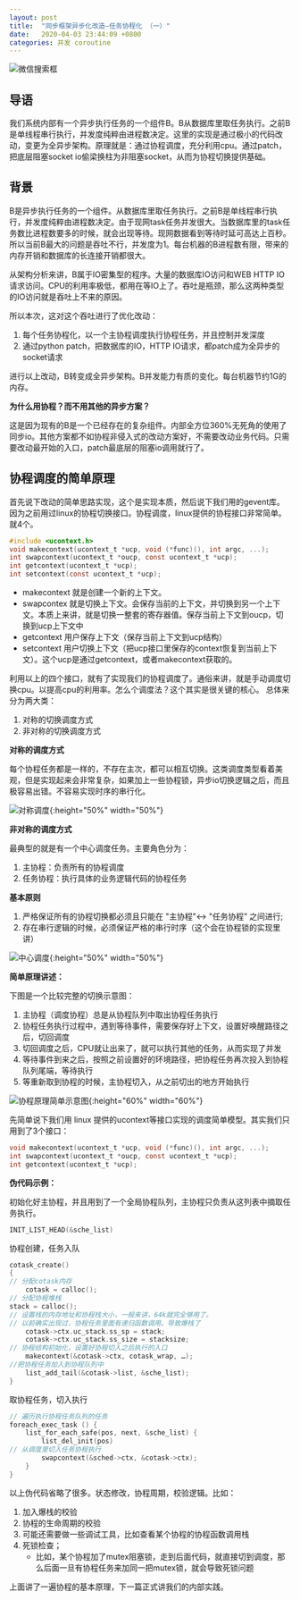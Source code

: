 ```yaml
---
layout: post
title:  "同步框架异步化改造—任务协程化 （一）"
date:   2020-04-03 23:44:09 +0800
categories: 并发 coroutine
---
```


![微信搜索框](/images/wechat_search_box.png)


## 导语

我们系统内部有一个异步执行任务的一个组件B。B从数据库里取任务执行。之前B是单线程串行执行，并发度纯粹由进程数决定。这里的实现是通过极小的代码改动，变更为全异步架构。原理就是：通过协程调度，充分利用cpu。通过patch，把底层阻塞socket io偷梁换柱为非阻塞socket，从而为协程切换提供基础。

## 背景

B是异步执行任务的一个组件。从数据库里取任务执行。之前B是单线程串行执行，并发度纯粹由进程数决定。由于现网task任务并发很大。当数据库里的task任务数比进程数要多的时候，就会出现等待。现网数据看到等待时延可高达上百秒。所以当前B最大的问题是吞吐不行，并发度为1。每台机器的B进程数有限，带来的内存开销和数据库的长连接开销都很大。

从架构分析来讲，B属于IO密集型的程序。大量的数据库IO访问和WEB HTTP IO请求访问。CPU的利用率极低，都用在等IO上了。吞吐是瓶颈，那么这两种类型的IO访问就是吞吐上不来的原因。

所以本次，这对这个吞吐进行了优化改动：
1. 每个任务协程化，以一个主协程调度执行协程任务，并且控制并发深度
2. 通过python patch，把数据库的IO，HTTP IO请求，都patch成为全异步的socket请求

进行以上改动，B转变成全异步架构。B并发能力有质的变化。每台机器节约1G的内存。

**为什么用协程？而不用其他的异步方案？**

这是因为现有的B是一个已经存在的复杂组件。内部全方位360%无死角的使用了同步io。其他方案都不如协程非侵入式的改动方案好，不需要改动业务代码。只需要改动最开始的入口，patch最底层的阻塞io调用就行了。


## 协程调度的简单原理

首先说下改动的简单思路实现，这个是实现本质，然后说下我们用的gevent库。因为之前用过linux的协程切换接口。协程调度，linux提供的协程接口非常简单。就4个。

```c
#include <ucontext.h>
void makecontext(ucontext_t *ucp, void (*func)(), int argc, ...);
int swapcontext(ucontext_t *oucp, const ucontext_t *ucp);
int getcontext(ucontext_t *ucp);
int setcontext(const ucontext_t *ucp);
```

- makecontext 就是创建一个新的上下文。
- swapcontex 就是切换上下文。会保存当前的上下文，并切换到另一个上下文。本质上来讲，就是切换一整套的寄存器值。保存当前上下文到oucp，切换到ucp上下文中
- getcontext 用户保存上下文（保存当前上下文到ucp结构）
- setcontext 用户切换上下文（把ucp接口里保存的context恢复到当前上下文）。这个ucp是通过getcontext，或者makecontext获取的。

利用以上的四个接口，就有了实现我们的协程调度了。通俗来讲，就是手动调度切换cpu。以提高cpu的利用率。怎么个调度法？这个其实是很关键的核心。
总体来分为两大类：
1. 对称的切换调度方式
1. 非对称的切换调度方式

**对称的调度方式**

每个协程任务都是一样的，不存在主次，都可以相互切换。这类调度类型看着美观，但是实现起来会非常复杂，如果加上一些协程锁，异步io切换逻辑之后，而且极容易出错。不容易实现时序的串行化。

![对称调度](/images/posts/coroutine/40E5462C-AB3B-4A49-AEE2-21395F058446.jpeg){:height="50%" width="50%"}

**非对称的调度方式**

最典型的就是有一个中心调度任务。主要角色分为：
1. 主协程：负责所有的协程调度
1. 任务协程：执行具体的业务逻辑代码的协程任务

**基本原则**

1. 严格保证所有的协程切换都必须且只能在 "主协程"<-> "任务协程” 之间进行;
1. 存在串行逻辑的时候，必须保证严格的串行时序（这个会在协程锁的实现里讲）

![中心调度](/images/posts/coroutine/ED20A951-0A2F-46B8-A0EC-3B6DAB6EAA96.jpeg){:height="50%" width="50%"}


**简单原理讲述：**

下图是一个比较完整的切换示意图：

1. 主协程（调度协程）总是从协程队列中取出协程任务执行
2. 协程任务执行过程中，遇到等待事件，需要保存好上下文，设置好唤醒路径之后，切回调度
3. 切回调度之后，CPU就让出来了，就可以执行其他的任务，从而实现了并发
4. 等待事件到来之后，按照之前设置好的环境路径，把协程任务再次投入到协程队列尾端，等待执行
5. 等重新取到协程的时候，主协程切入，从之前切出的地方开始执行

![协程原理简单示意图](/images/posts/coroutine/58B48FB0-D1ED-41A9-9FCE-AB66548FA778.jpeg){:height="60%" width="60%"}

先简单说下我们用 linux 提供的ucontext等接口实现的调度简单模型。其实我们只用到了3个接口：

```c
void makecontext(ucontext_t *ucp, void (*func)(), int argc, ...);
int swapcontext(ucontext_t *oucp, const ucontext_t *ucp);
int getcontext(ucontext_t *ucp);
```


**伪代码示例：**

初始化好主协程，并且用到了一个全局协程队列，主协程只负责从这列表中摘取任务执行。

```c
INIT_LIST_HEAD(&sche_list)
```

协程创建，任务入队

```c
cotask_create() 
{
// 分配cotask内存    
    cotask = calloc();
// 分配协程堆栈
stack = calloc();
// 设置栈的内存地址和协程栈大小，一般来讲，64k就完全够用了。
// 以前确实出现过，协程任务里面有递归函数调用。导致爆栈了    
    cotask->ctx.uc_stack.ss_sp = stack;         
    cotask->ctx.uc_stack.ss_size = stacksize;
// 协程结构初始化，设置好协程切入之后执行的入口    
    makecontext(&cotask->ctx, cotask_wrap, …);
//把协程任务加入到协程队列中     
    list_add_tail(&cotask->list, &sche_list);
}
```

取协程任务，切入执行

```c
// 遍历执行协程任务队列的任务
foreach_exec_task () {    
    list_for_each_safe(pos, next, &sche_list) {        
        list_del_init(pos)
// 从调度里切入任务协程执行        
        swapcontext(&sched->ctx, &cotask->ctx);    
    }
}
```

以上伪代码省略了很多。状态修改，协程周期，校验逻辑。比如：
1. 加入爆栈的校验
1. 协程的生命周期的校验
1. 可能还需要做一些调试工具，比如查看某个协程的协程函数调用栈
1. 死锁检查；
    - 比如，某个协程加了mutex阻塞锁，走到后面代码，就直接切到调度，那么后面一旦有协程任务来加同一把mutex锁，就会导致死锁问题



上面讲了一遍协程的基本原理，下一篇正式讲我们的内部实践。